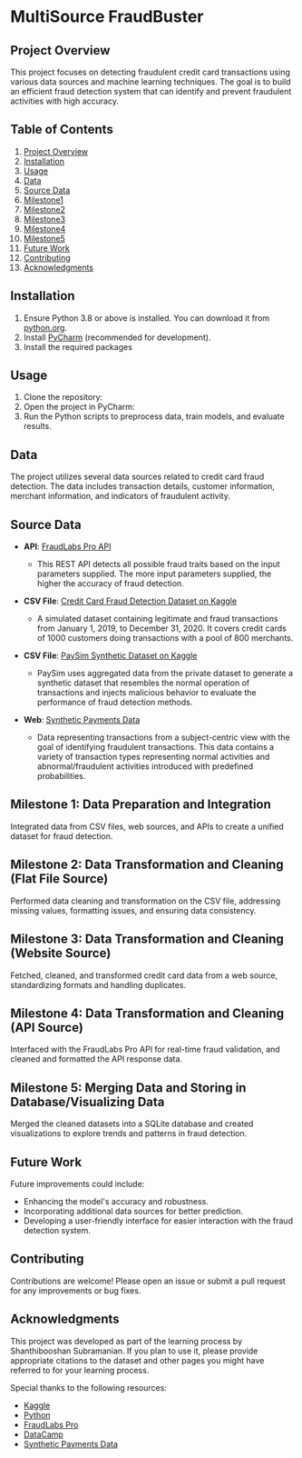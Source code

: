 # MultiSource FraudBuster

## Project Overview

This project focuses on detecting fraudulent credit card transactions using various data sources and machine learning techniques. The goal is to build an efficient fraud detection system that can identify and prevent fraudulent activities with high accuracy.

## Table of Contents

1. [Project Overview](#project-overview)
2. [Installation](#installation)
3. [Usage](#usage)
4. [Data](#data)
5. [Source Data](#source-data)
6. [Milestone1](#Milestone1)
7. [Milestone2](#Milestone2)
8. [Milestone3](#Milestone3)
9. [Milestone4](#Milestone4)
10. [Milestone5](#Milestone5)
11. [Future Work](#future-work)
12. [Contributing](#contributing)
13. [Acknowledgments](#acknowledgments)

    
## Installation

1. Ensure Python 3.8 or above is installed. You can download it from [python.org](https://www.python.org/downloads/).
2. Install [PyCharm](https://www.jetbrains.com/pycharm/download/) (recommended for development).
3. Install the required packages


## Usage

1. Clone the repository:
2. Open the project in PyCharm:
3. Run the Python scripts to preprocess data, train models, and evaluate results.

## Data

The project utilizes several data sources related to credit card fraud detection. The data includes transaction details, customer information, merchant information, and indicators of fraudulent activity.

## Source Data

- **API**: [FraudLabs Pro API](https://www.fraudlabspro.com/developer/api/screen-order?ref=apilist.fun)
  - This REST API detects all possible fraud traits based on the input parameters supplied. The more input parameters supplied, the higher the accuracy of fraud detection.

- **CSV File**: [Credit Card Fraud Detection Dataset on Kaggle](https://www.kaggle.com/datasets/shayannaveed/credit-card-fraud-detection)
  - A simulated dataset containing legitimate and fraud transactions from January 1, 2019, to December 31, 2020. It covers credit cards of 1000 customers doing transactions with a pool of 800 merchants.

- **CSV File**: [PaySim Synthetic Dataset on Kaggle](https://www.kaggle.com/datasets/ealaxi/paysim1)
  - PaySim uses aggregated data from the private dataset to generate a synthetic dataset that resembles the normal operation of transactions and injects malicious behavior to evaluate the performance of fraud detection methods.

- **Web**: [ Synthetic Payments Data](https://datahub.io/machine-learning/creditcard/datapackage.json')
  - Data representing transactions from a subject-centric view with the goal of identifying fraudulent transactions. This data contains a variety of transaction types representing normal activities and abnormal/fraudulent activities introduced with predefined probabilities.

## Milestone 1: Data Preparation and Integration

Integrated data from CSV files, web sources, and APIs to create a unified dataset for fraud detection.

## Milestone 2: Data Transformation and Cleaning (Flat File Source)

Performed data cleaning and transformation on the CSV file, addressing missing values, formatting issues, and ensuring data consistency.

## Milestone 3: Data Transformation and Cleaning (Website Source)

Fetched, cleaned, and transformed credit card data from a web source, standardizing formats and handling duplicates.

## Milestone 4: Data Transformation and Cleaning (API Source)

Interfaced with the FraudLabs Pro API for real-time fraud validation, and cleaned and formatted the API response data.

## Milestone 5: Merging Data and Storing in Database/Visualizing Data

Merged the cleaned datasets into a SQLite database and created visualizations to explore trends and patterns in fraud detection.

## Future Work

Future improvements could include:
- Enhancing the model's accuracy and robustness.
- Incorporating additional data sources for better prediction.
- Developing a user-friendly interface for easier interaction with the fraud detection system.

## Contributing

Contributions are welcome! Please open an issue or submit a pull request for any improvements or bug fixes.

## Acknowledgments

This project was developed as part of the learning process by Shanthibooshan Subramanian. If you plan to use it, please provide appropriate citations to the dataset and other pages you might have referred to for your learning process.

Special thanks to the following resources:
- [Kaggle](https://www.kaggle.com/)
- [Python](https://www.python.org/)
- [FraudLabs Pro](https://www.fraudlabspro.com/)
- [DataCamp](https://app.datacamp.com/)
- [Synthetic Payments Data](https://datahub.io/machine-learning/creditcard/datapackage.json')




